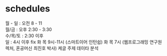# schedules
월 - 일 : 오전 8 - 11\
월/금 : 오후 2:30 - 3:30\
수/목/토 : 2:30 이후\
일 : 4시 이후
fix
화 목 9시-11시 (스마트이어 인턴쉽)
화 목 7시 (웹프로그래밍 연구원 렉처, 혼공머신 최진호 박사)
케글 주제 데이타 분석
